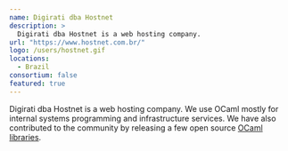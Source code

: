 ```yaml
---
name: Digirati dba Hostnet
description: > 
  Digirati dba Hostnet is a web hosting company.
url: "https://www.hostnet.com.br/"
logo: /users/hostnet.gif
locations: 
  - Brazil
consortium: false
featured: true
---
```


Digirati dba Hostnet is a web hosting company. We use OCaml mostly for internal systems programming and infrastructure services. We have also contributed to the community by releasing a few open source [OCaml libraries](https://github.com/andrenth).
